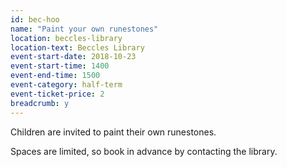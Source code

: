 ```yaml
---
id: bec-hoo
name: "Paint your own runestones"
location: beccles-library
location-text: Beccles Library
event-start-date: 2018-10-23
event-start-time: 1400
event-end-time: 1500
event-category: half-term
event-ticket-price: 2
breadcrumb: y
---
```


Children are invited to paint their own runestones.

Spaces are limited, so book in advance by contacting the library.
